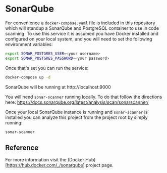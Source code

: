 # SonarQube
For convenience a `docker-compose.yaml` file is included in this repository which will standup a SonarQube and PostgreSQL container to use in code scanning.  To use this service it is assumed you have Docker installed and configured on your local system, and you will need to set the following environment variables:

```sh
export SONAR_POSTGRES_USER=<your username>
export SONAR_POSTGRES_PASSWORD=<your password>
```

Once that's set you can run the service:
```sh
docker-compose up -d
```

SonarQube will be running at http://localhost:9000

You will need `sonar-scanner` running locally. To do that follow the directions here: https://docs.sonarqube.org/latest/analysis/scan/sonarscanner/

Once your local SonarQube instance is running and `sonar-scanner` is installed you can analyze this project from the project root by simply running:
```sh
sonar-scanner
```

## Reference
For more information visit the (Docker Hub)[https://hub.docker.com/_/sonarqube] project page.
